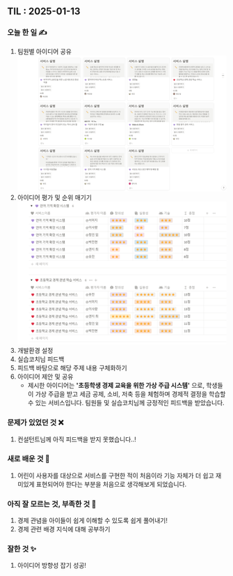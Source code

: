 ## TIL : 2025-01-13

### 오늘 한 일 ✍️
1. 팀원별 아이디어 공유
    ![alt text](images/image.png)
2. 아이디어 평가 및 순위 매기기
    ![alt text](images/image-1.png)
3. 개발환경 설정
4. 실습코치님 피드백
5. 피드백 바탕으로 해당 주제 내용 구체화하기
6. 아이디어 제안 및 공유  
    - 제시한 아이디어는 **'초등학생 경제 교육을 위한 가상 주급 시스템'** 으로, 학생들이 가상 주급을 받고 세금 공제, 소비, 저축 등을 체험하며 경제적 결정을 학습할 수 있는 서비스입니다. 팀원들 및 실습코치님께 긍정적인 피드백을 받았습니다.


### 문제가 있었던 것 ❌
1. 컨설턴트님께 아직 피드백을 받지 못했습니다..!

### 새로 배운 것 🌱
1. 어린이 사용자를 대상으로 서비스를 구현한 적이 처음이라 기능 자체가 더 쉽고 재미있게 표현되어야 한다는 부분을 처음으로 생각해보게 되었습니다.

### 아직 잘 모르는 것, 부족한 것 🧐
1. 경제 관념을 아이들이 쉽게 이해할 수 있도록 쉽게 풀어내기!
2. 경제 관련 배경 지식에 대해 공부하기 

### 잘한 것 ✨
1. 아이디어 방향성 잡기 성공!